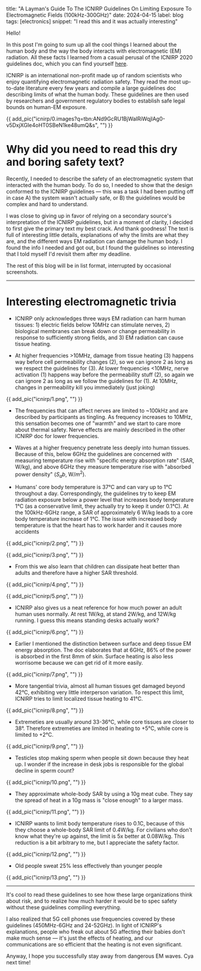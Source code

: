 title: "A Layman's Guide To The ICNIRP Guidelines On Limiting Exposure To Electromagnetic Fields (100kHz-300GHz)"
date: 2024-04-15
label: blog
tags: [electronics]
snippet: "I read this and it was actually interesting"

Hello!

In this post I'm going to sum up all the cool things I learned about the human body and the way the body interacts with electromagnetic (EM) radiation. All these facts I learned from a casual perusal of the ICNIRP 2020 guidelines doc, which you can find yourself [here](https://www.icnirp.org/cms/upload/publications/ICNIRPrfgdl2020.pdf).

ICNIRP is an international non-profit made up of random scientists who enjoy quantifying electromagnetic radiation safety. They read the most up-to-date literature every few years and compile a large guidelines doc describing limits of what the human body. These guidelines are then used by researchers and government regulatory bodies to establish safe legal bounds on human-EM exposure.

{{ add_pic("icnirp/0.images?q=tbn:ANd9GcRU1BjWaIRiWqjlAg0-v5DxjXGIe4oHT0SBeN1ke48umQ&amp;s", "") }}

# Why did you need to read this dry and boring safety text?

Recently, I needed to describe the safety of an electromagnetic system that interacted with the human body. To do so, I needed to show that the design conformed to the ICNIRP guidelines — this was a task I had been putting off in case A) the system wasn't actually safe, or B) the guidelines would be complex and hard to understand. 

I was close to giving up in favor of relying on a secondary source's interpretation of the ICNIRP guidelines, but in a moment of clarity, I decided to first give the primary text my best crack. And thank goodness! The text is full of interesting little details, explanations of why the limits are what they are, and the different ways EM radiation can damage the human body. I found the info I needed and got out, but I found the guidelines so interesting that I told myself I'd revisit them after my deadline. 

The rest of this blog will be in list format, interrupted by occasional screenshots. 

<hr>

# Interesting electromagnetic trivia

- ICNIRP only acknowledges three ways EM radiation can harm human tissues: 1) electric fields below 10MHz can stimulate nerves, 2) biological membranes can break down or change permeability in response to sufficiently strong fields, and 3) EM radiation can cause tissue heating.

- At higher frequencies >10MHz, damage from tissue heating (3) happens way before cell permeability changes (2), so we can ignore 2 as long as we respect the guidelines for (3). At lower frequencies <10MHz, nerve activation (1) happens way before the permeability stuff (2), so again we can ignore 2 as long as we follow the guidelines for (1). At 10MHz, changes in permeability kill you immediately (just joking)

{{ add_pic("icnirp/1.png", "") }}

- The frequencies that can affect nerves are limited to ~100kHz and are described by participants as tingling. As frequency increases to 10MHz, this sensation becomes one of "warmth" and we start to care more about thermal safety. Nerve effects are mainly described in the other ICNIRP doc for lower frequencies.

- Waves at a higher frequency penetrate less deeply into human tissues. Because of this, below 6GHz the guidelines are concerned with measuring temperature rise with "specific energy absorption rate" (SAR, W/kg), and above 6GHz they measure temperature rise with "absorbed power density" ($S_ab$, W/$m^2$). 

- Humans' core body temperature is 37°C and can vary up to 1°C throughout a day. Correspondingly, the guidelines try to keep EM radiation exposure below a power level that increases body temperature 1°C (as a conservative limit, they actually try to keep it under 0.1°C). At the 100kHz-6GHz range, a SAR of approximately 6 W/kg leads to a core body temperature increase of 1°C. The issue with increased body temperature is that the heart has to work harder and it causes more accidents

{{ add_pic("icnirp/2.png", "") }}

{{ add_pic("icnirp/3.png", "") }}

- From this we also learn that children can dissipate heat better than adults and therefore have a higher SAR threshold.

{{ add_pic("icnirp/4.png", "") }}

{{ add_pic("icnirp/5.png", "") }}

- ICNIRP also gives us a neat reference for how much power an adult human uses normally. At rest 1W/kg, at stand 2W/kg, and 12W/kg running. I guess this means standing desks actually work?

{{ add_pic("icnirp/6.png", "") }}

- Earlier I mentioned the distinction between surface and deep tissue EM energy absorption. The doc elaborates that at 6GHz, 86% of the power is absorbed in the first 8mm of skin. Surface heating is also less worrisome because we can get rid of it more easily.

{{ add_pic("icnirp/7.png", "") }}

- More tangential trivia, almost all human tissues get damaged beyond 42°C, exhibiting very little interperson variation. To respect this limit, ICNIRP tries to limit localized tissue heating to 41°C. 

{{ add_pic("icnirp/8.png", "") }}

- Extremeties are usually around 33-36°C, while core tissues are closer to 38°. Therefore extremeties are limited in heating to +5°C, while core is limited to +2°C. 

{{ add_pic("icnirp/9.png", "") }}

- Testicles stop making sperm when people sit down because they heat up. I wonder if the increase in desk jobs is responsible for the global decline in sperm count? 

{{ add_pic("icnirp/10.png", "") }}

- They approximate whole-body SAR by using a 10g meat cube. They say the spread of heat in a 10g mass is "close enough" to a larger mass. 

{{ add_pic("icnirp/11.png", "") }}

- ICNIRP wants to limit body temperature rises to 0.1C, because of this they choose a whole-body SAR limit of 0.4W/kg. For civilians who don't know what they're up against, the limit is 5x better at 0.08W/kg. This reduction is a bit arbitrary to me, but I appreciate the safety factor. 

{{ add_pic("icnirp/12.png", "") }}

- Old people sweat 25% less effectively than younger people

{{ add_pic("icnirp/13.png", "") }}

<hr>

It's cool to read these guidelines to see how these large organizations think about risk, and to realize how much harder it would be to spec safety without these guidelines compiling everything.

I also realized that 5G cell phones use frequencies covered by these guidelines (450MHz-6GHz and 24-52GHz). In light of ICNIRP's explanations, people who freak out about 5G affecting their babies don't make much sense — it's just the effects of heating, and our communications are so efficient that the heating is not even significant. 

Anyway, I hope you successfully stay away from dangerous EM waves. Cya next time!
